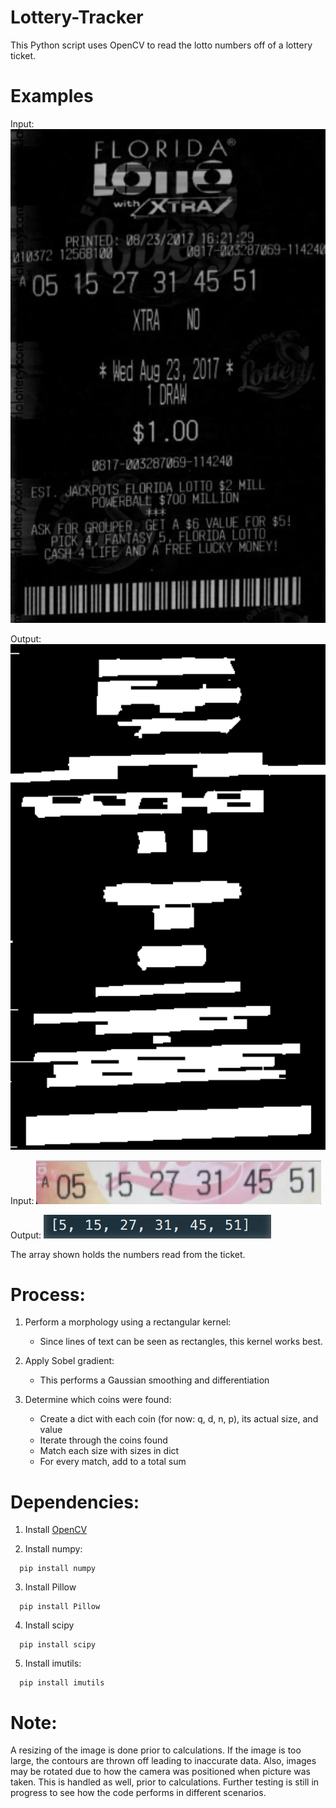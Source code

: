 # Lottery-Tracker
This Python script uses OpenCV to read the lotto numbers off of a lottery ticket.

# Examples
Input:
![Alt text](/sample_imgs/output1.png?raw=true "Script in Action")

Output:
![Alt text](/sample_imgs/output2.png?raw=true "Script in Action")

Input:
![Alt text](/sample_imgs/output3.png?raw=true "Script in Action")

Output:
![Alt text](/sample_imgs/output4.png?raw=true "Script in Action")

The array shown holds the numbers read from the ticket.


# Process:
  1. Perform a morphology using a rectangular kernel:
      * Since lines of text can be seen as rectangles, this kernel works best.
      
  2. Apply Sobel gradient:
      * This performs a Gaussian smoothing and differentiation
      
  3. Determine which coins were found:
      * Create a dict with each coin (for now: q, d, n, p), its actual size, and value
      * Iterate through the coins found
      * Match each size with sizes in dict
      * For every match, add to a total sum

# Dependencies:
  1. Install [OpenCV](http://www.pyimagesearch.com/2016/10/24/ubuntu-16-04-how-to-install-opencv/)
      
  2. Install numpy:
  
  ```
    pip install numpy
  ```  
  3. Install Pillow
  
  ```
    pip install Pillow
  ```
  4. Install scipy
  
  ```
    pip install scipy
  ```  
  5. Install imutils:
  
  ```
    pip install imutils
  ```
  
# Note:
A resizing of the image is done prior to calculations. If the image is too large, the contours are thrown off leading to  inaccurate data. Also, images may be rotated due to how the camera was positioned when picture was taken. This is handled as well, prior to calculations. Further testing is still in progress to see how the code performs in different scenarios.
